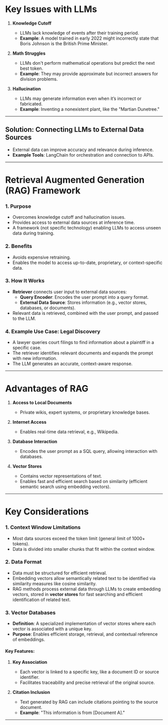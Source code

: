 # Key Issues with LLMs

1. **Knowledge Cutoff**
   - LLMs lack knowledge of events after their training period.
   - **Example**: A model trained in early 2022 might incorrectly state that Boris Johnson is the British Prime Minister.

2. **Math Struggles**
   - LLMs don't perform mathematical operations but predict the next best token.
   - **Example**: They may provide approximate but incorrect answers for division problems.

3. **Hallucination**
   - LLMs may generate information even when it’s incorrect or fabricated.
   - **Example**: Inventing a nonexistent plant, like the "Martian Dunetree."

---

## Solution: Connecting LLMs to External Data Sources

- External data can improve accuracy and relevance during inference.
- **Example Tools**: LangChain for orchestration and connection to APIs.

---

# Retrieval Augmented Generation (RAG) Framework

### 1. Purpose
- Overcomes knowledge cutoff and hallucination issues.
- Provides access to external data sources at inference time.
- A framework (not specific technology) enabling LLMs to access unseen data during training.

### 2. Benefits
- Avoids expensive retraining.
- Enables the model to access up-to-date, proprietary, or context-specific data.


### 3. How It Works
- **Retriever** connects user input to external data sources:
  - **Query Encoder**: Encodes the user prompt into a query format.
  - **External Data Source**: Stores information (e.g., vector stores, databases, or documents).
- Relevant data is retrieved, combined with the user prompt, and passed to the LLM.

### 4. Example Use Case: Legal Discovery
- A lawyer queries court filings to find information about a plaintiff in a specific case.
- The retriever identifies relevant documents and expands the prompt with new information.
- The LLM generates an accurate, context-aware response.

---

# Advantages of RAG

1. **Access to Local Documents**
   - Private wikis, expert systems, or proprietary knowledge bases.

2. **Internet Access**
   - Enables real-time data retrieval, e.g., Wikipedia.

3. **Database Interaction**
   - Encodes the user prompt as a SQL query, allowing interaction with databases.

4. **Vector Stores**
   - Contains vector representations of text.
   - Enables fast and efficient search based on similarity (efficient semantic search using embedding vectors).

---

# Key Considerations

### 1. Context Window Limitations
- Most data sources exceed the token limit (general limit of 1000+ tokens).
- Data is divided into smaller chunks that fit within the context window.

### 2. Data Format
- Data must be structured for efficient retrieval.
- Embedding vectors allow semantically related text to be identified via similarity measures like cosine similarity.
- RAG methods process external data through LLMs to create embedding vectors, stored in **vector stores** for fast searching and efficient identification of related text.

### 3. Vector Databases
- **Definition**: A specialized implementation of vector stores where each vector is associated with a unique key.
- **Purpose**: Enables efficient storage, retrieval, and contextual reference of embeddings.

#### Key Features:
1. **Key Association**
   - Each vector is linked to a specific key, like a document ID or source identifier.
   - Facilitates traceability and precise retrieval of the original source.

2. **Citation Inclusion**
   - Text generated by RAG can include citations pointing to the source document.
   - **Example**: "This information is from [Document A]."

---
